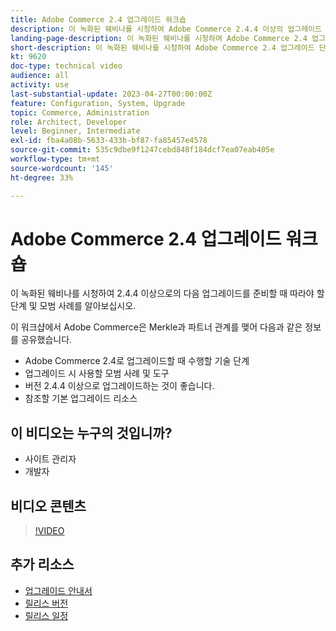 ```yaml
---
title: Adobe Commerce 2.4 업그레이드 워크숍
description: 이 녹화된 웨비나를 시청하여 Adobe Commerce 2.4.4 이상의 업그레이드 단계 및 모범 사례에 대해 알아봅니다.
landing-page-description: 이 녹화된 웨비나를 시청하여 Adobe Commerce 2.4 업그레이드 단계 및 모범 사례에 대해 알아봅니다.
short-description: 이 녹화된 웨비나를 시청하여 Adobe Commerce 2.4 업그레이드 단계 및 모범 사례에 대해 알아봅니다.
kt: 9620
doc-type: technical video
audience: all
activity: use
last-substantial-update: 2023-04-27T00:00:00Z
feature: Configuration, System, Upgrade
topic: Commerce, Administration
role: Architect, Developer
level: Beginner, Intermediate
exl-id: fba4a08b-5633-433b-bf87-fa85457e4578
source-git-commit: 535c9dbe9f1247cebd848f184dcf7ea07eab405e
workflow-type: tm+mt
source-wordcount: '145'
ht-degree: 33%

---
```


# Adobe Commerce 2.4 업그레이드 워크숍

이 녹화된 웨비나를 시청하여 2.4.4 이상으로의 다음 업그레이드를 준비할 때 따라야 할 단계 및 모범 사례를 알아보십시오.

이 워크샵에서 Adobe Commerce은 Merkle과 파트너 관계를 맺어 다음과 같은 정보를 공유했습니다.

- Adobe Commerce 2.4로 업그레이드할 때 수행할 기술 단계
- 업그레이드 시 사용할 모범 사례 및 도구
- 버전 2.4.4 이상으로 업그레이드하는 것이 좋습니다.
- 참조할 기본 업그레이드 리소스

## 이 비디오는 누구의 것입니까?

- 사이트 관리자
- 개발자

## 비디오 콘텐츠

>[!VIDEO](https://video.tv.adobe.com/v/340038?quality=12&learn=on)

## 추가 리소스

- [업그레이드 안내서](https://experienceleague.adobe.com/docs/commerce-operations/upgrade-guide/overview.html?lang=ko)
- [릴리스 버전](https://experienceleague.adobe.com/docs/commerce-operations/release/versions.html?lang=ko)
- [릴리스 일정](https://experienceleague.adobe.com/docs/commerce-operations/release/planning/schedule.html?lang=ko)
